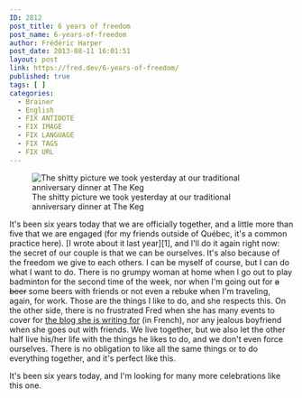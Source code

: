 ```yaml
---
ID: 2812
post_title: 6 years of freedom
post_name: 6-years-of-freedom
author: Frédéric Harper
post_date: 2013-08-11 16:01:51
layout: post
link: https://fred.dev/6-years-of-freedom/
published: true
tags: [ ]
categories:
  - Brainer
  - English
  - FIX ANTIDOTE
  - FIX IMAGE
  - FIX LANGUAGE
  - FIX TAGS
  - FIX URL
---
```

<figure><img src="http://fred.dev/wp-content/uploads/2013/08/cherie_et_moi.jpg" alt="The shitty picture we took yesterday at our traditional anniversary dinner at The Keg" class="size-full wp-image-12049" /><figcaption> The shitty picture we took yesterday at our traditional anniversary dinner at The Keg</figcaption></figure>
It's been six years today that we are officially together, and a little more than five that we are engaged (for my friends outside of Québec, it's a common practice here). [I wrote about it last year][1], and I'll do it again right now: the secret of our couple is that we can be ourselves. It's also because of the freedom we give to each others. I can be myself of course, but I can do what I want to do. There is no grumpy woman at home when I go out to play badminton for the second time of the week, nor when I'm going out for <del>a beer</del> some beers with friends or not even a rebuke when I'm traveling, again, for work. Those are the things I like to do, and she respects this. On the other side, there is no frustrated Fred when she has many events to cover for <a href="http://www.pieuvre.ca/author/eplante/" target="_blank" rel="noopener noreferrer">the blog she is writing for</a> (in French), nor any jealous boyfriend when she goes out with friends. We live together, but we also let the other half live his/her life with the things he likes to do, and we don't even force ourselves. There is no obligation to like all the same things or to do everything together, and it's perfect like this.

It's been six years today, and I'm looking for many more celebrations like this one.

 [1]: https://fred.dev/5-years-later-she-is-still-with-me/ "5 years later, she is still with me"